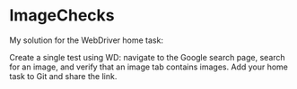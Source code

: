 # ImageChecks
My solution for the WebDriver home task:

Create a single test using WD: navigate to the Google search page, search for an image, and verify that an image tab contains images. Add your home task to Git and share the link.
